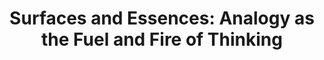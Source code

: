 ---
authors: Douglas Hofstadter
title: 'Surfaces and Essences: Analogy as the Fuel and Fire of Thinking'
layout: book
link: false
---